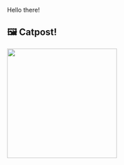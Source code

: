 Hello there!



## 🖼️ Catpost!

<sub>
    <img src="https://cdn2.thecatapi.com/images/lknHU85tS.false" height="256">
</sub>

